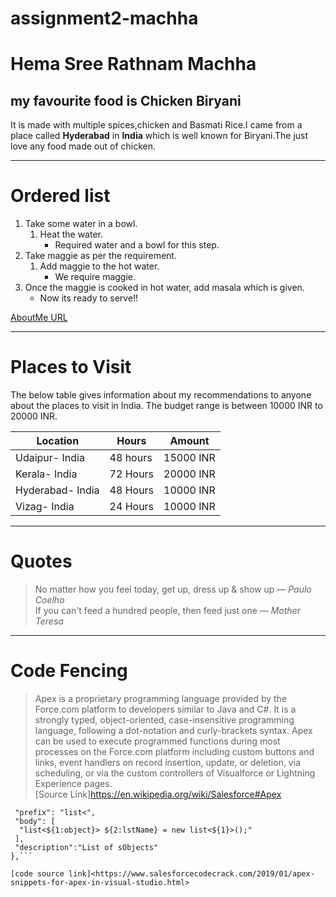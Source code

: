 # assignment2-machha
# Hema Sree Rathnam Machha
## my favourite food is Chicken Biryani  

It is made with multiple spices,chicken and Basmati Rice.I came from a place called **Hyderabad** in **India** which is well known for Biryani.The just love any food made out of chicken.

--------
# Ordered list    

1. Take some water in a bowl.
    1. Heat the water.
        - Required water and a bowl for this step.
2. Take maggie as per the requirement.
    1. Add maggie to the hot water.
        - We require maggie.
3. Once the maggie is cooked in hot water, add masala which is given.
    - Now its ready to serve!!  

[AboutMe URL](AboutMe.md)

------  
# Places to Visit
The below table gives information about my recommendations to anyone about the places to visit in India. The budget range is between 10000 INR to 20000 INR.  

| Location         | Hours    | Amount    |
|------------------|----------|-----------|
| Udaipur- India   | 48 hours | 15000 INR |
| Kerala- India    | 72 Hours | 20000 INR |
| Hyderabad- India | 48 Hours | 10000 INR |
| Vizag- India     | 24 Hours | 10000 INR |  
---------
# Quotes
> No matter how you feel today, get up, dress up & show up  ― *Paulo Coelho*  
> If you can't feed a hundred people, then feed just one  ― *Mother Teresa*  
---------
# Code Fencing
> Apex is a proprietary programming language provided by the Force.com platform to developers similar to Java and C#. It is a strongly typed, object-oriented, case-insensitive programming language, following a dot-notation and curly-brackets syntax. Apex can be used to execute programmed functions during most processes on the Force.com platform including custom buttons and links, event handlers on record insertion, update, or deletion, via scheduling, or via the custom controllers of Visualforce or Lightning Experience pages.  
[Source Link]<https://en.wikipedia.org/wiki/Salesforce#Apex>  
```"List_Apex": {
 "prefix": "list<",
 "body": [
  "list<${1:object}> ${2:lstName} = new list<${1}>();"
 ],
 "description":"List of sObjects"
},```  

[code source link]<https://www.salesforcecodecrack.com/2019/01/apex-snippets-for-apex-in-visual-studio.html>